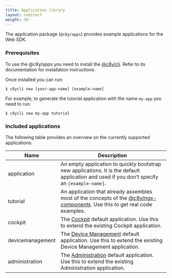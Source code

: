 ```yaml
---
title: Application library
layout: redirect
weight: 30
---
```



The application package (`@c8y/apps`) provides example applications for the Web SDK.

### Prerequisites

To use the @c8y/apps you need to install the [@c8y/cli](/web/development-tools/#c8y-cli). Refer to its documentation for installation instructions.

Once installed you can run:

```
$ c8ycli new [your-app-name] [example-name]
```

For example, to generate the tutorial application with the name `my-app` you need to run:

```
$ c8ycli new my-app tutorial
```

### Included applications

The following table provides an overview on the currently supported applications:

<table>
<col style="width:20%">
<col style="width:80%">
<thead>
<tr>
<th>Name</th>
<th>Description</th>
</tr>
</thead>
<tbody>
<tr>
<td>application</td>
<td>An empty application to quickly bootstrap new applications. It is the default application and used if you don’t specify an <code>[example-name]</code>.</td>
</tr>
<tr>
<td>tutorial</td>
<td>An application that already assembles most of the concepts of the <a href="../../web/libraries/#component">@c8y/ngx-components</a>. Use this to get real code examples.</td>
</tr>
<tr>
<td>cockpit</td>
<td>The <a href="../../users-guide/cockpit/">Cockpit</a> default application. Use this to extend the existing Cockpit application.</td>
</tr>
<tr>
<td>devicemanagement</td>
<td>The <a href="../../users-guide/device-management/">Device Management</a> default application. Use this to extend the existing Device Management application.</td>
</tr>
<tr>
<td>administration</td>
<td>The <a href="../../users-guide/administration/">Administration</a> default application. Use this to extend the existing Administration application.</td>
</tr>
</tbody>
</table>
